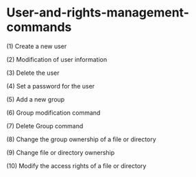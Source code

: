 # User-and-rights-management-commands
(1) Create a new user

(2) Modification of user information

(3) Delete the user

(4) Set a password for the user

(5) Add a new group

(6) Group modification command

(7) Delete Group command

(8) Change the group ownership of a file or directory

(9) Change file or directory ownership

(10) Modify the access rights of a file or directory
